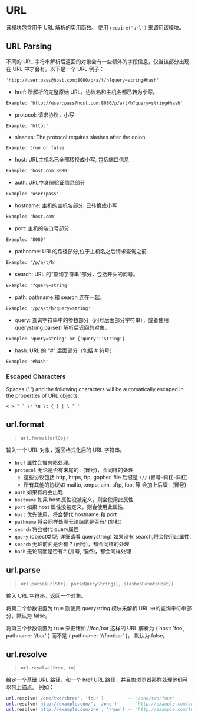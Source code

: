 # URL

该模块包含用于 URL 解析的实用函数。 使用 `require('url')` 来调用该模块。

## URL Parsing

不同的 URL 字符串解析后返回的对象会有一些额外的字段信息，仅当该部分出现在 URL 中才会有。以下是一个 URL 例子：

```
'http://user:pass@host.com:8080/p/a/t/h?query=string#hash'
```

- href: 所解析的完整原始 URL。协议名和主机名都已转为小写。

```
Example: 'http://user:pass@host.com:8080/p/a/t/h?query=string#hash'
```

- protocol: 请求协议，小写

```
Example: 'http:'
```

- slashes: The protocol requires slashes after the colon.

```
Example: true or false
```

- host: URL主机名已全部转换成小写, 包括端口信息

```
Example: 'host.com:8080'
```

- auth: URL中身份验证信息部分

```
Example: 'user:pass'
```

- hostname: 主机的主机名部分, 已转换成小写

```
Example: 'host.com'
```

- port: 主机的端口号部分

```
Example: '8080'
```

- pathname: URL的路径部分,位于主机名之后请求查询之前.

```
Example: '/p/a/t/h'
```

- search: URL 的“查询字符串”部分，包括开头的问号。

```
Example: '?query=string'
```

- path: pathname 和 search 连在一起。

```
Example: '/p/a/t/h?query=string'
```

- query: 查询字符串中的参数部分（问号后面部分字符串），或者使用 querystring.parse() 解析后返回的对象。

```
Example: 'query=string' or {'query':'string'}
```

- hash: URL 的 “#” 后面部分（包括 # 符号）

```
Example: '#hash'
```

### Escaped Characters

Spaces (' ') and the following characters will be automatically escaped in the properties of URL objects:

```
< > " ` \r \n \t { } | \ ^ '
```

## url.format

> `url.format(urlObj)`

输入一个 URL 对象，返回格式化后的 URL 字符串。

- `href` 属性会被忽略处理.
- `protocol` 无论是否有末尾的 : (冒号)，会同样的处理
    + 这些协议包括 http, https, ftp, gopher, file 后缀是 `://` (冒号-斜杠-斜杠).
    + 所有其他的协议如 mailto, xmpp, aim, sftp, foo, 等 会加上后缀 : (冒号)
- `auth` 如果有将会出现.
- `hostname` 如果 host 属性没被定义，则会使用此属性.
- `port` 如果 host 属性没被定义，则会使用此属性.
- `host` 优先使用，将会替代 hostname 和 port
- `pathname` 将会同样处理无论结尾是否有/ (斜杠)
- `search` 将会替代 query属性
- `query` (object类型; 详细请看 querystring) 如果没有 search,将会使用此属性.
- `search` 无论前面是否有 ? (问号)，都会同样的处理
- `hash` 无论前面是否有# (井号, 锚点)，都会同样处理

## url.parse

> `url.parse(urlStr[, parseQueryString][, slashesDenoteHost])`

输入 URL 字符串，返回一个对象。

将第二个参数设置为 true 则使用 querystring 模块来解析 URL 中的查询字符串部分，默认为 false。

将第三个参数设置为 true 来把诸如 //foo/bar 这样的 URL 解析为 { host: 'foo', pathname: '/bar' } 而不是 { pathname: '//foo/bar' }。 默认为 false。


## url.resolve

> `url.resolve(from, to)`

给定一个基础 URL 路径，和一个 href URL 路径，并且象浏览器那样处理他们可以带上锚点。 例如：

```lua
url.resolve('/one/two/three', 'four')         -- '/one/two/four'
url.resolve('http://example.com/', '/one')    -- 'http://example.com/one'
url.resolve('http://example.com/one', '/two') -- 'http://example.com/two'
```
